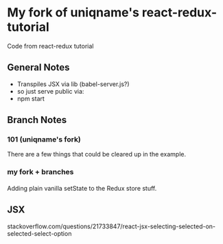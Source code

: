 # My fork of uniqname's react-redux-tutorial

Code from react-redux tutorial

## General Notes
- Transpiles JSX via lib (babel-server.js?)
- so just serve public via:
- npm start

## Branch Notes

### 101 (uniqname's fork)
There are a few things that could be cleared up in the example.

### my fork + branches
####
Adding plain vanilla setState to the Redux store stuff.

## JSX

stackoverflow.com/questions/21733847/react-jsx-selecting-selected-on-selected-select-option

